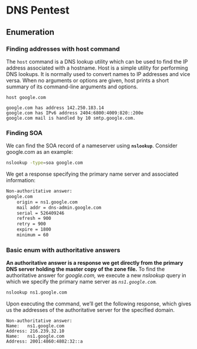 # DNS Pentest

## Enumeration

### Finding addresses with host command

The `host` command is a DNS lookup utility which can be used to find the IP address associated with a hostname. Host is a simple utility for performing DNS lookups. It is normally used to convert names to IP addresses and vice versa. When no arguments or options are given, host prints a short summary of its command-line arguments and options.

```
host google.com
```

```
google.com has address 142.250.183.14
google.com has IPv6 address 2404:6800:4009:820::200e
google.com mail is handled by 10 smtp.google.com.
```

### Finding SOA&#x20;

We can find the SOA record of a nameserver using **`nslookup`**. Consider google.com as an example:&#x20;

```bash
nslookup -type=soa google.com
```

We get a response specifying the primary name server and associated information:

```bash
Non-authoritative answer:
google.com
	origin = ns1.google.com
	mail addr = dns-admin.google.com
	serial = 526409246
	refresh = 900
	retry = 900
	expire = 1800
	minimum = 60
```

### Basic enum with authoritative answers

**An authoritative answer is a response we get directly from the primary DNS server holding the master copy of the zone file.**  To find the authoritative answer for _google.com,_ we execute a new _nslookup_ query in which we specify the primary name server as _`ns1.google.com`._

```bash
nslookup ns1.google.com
```

Upon executing the command, we’ll get the following response, which gives us the addresses of the authoritative server for the specified domain.

```
Non-authoritative answer:
Name:	ns1.google.com
Address: 216.239.32.10
Name:	ns1.google.com
Address: 2001:4860:4802:32::a
```
